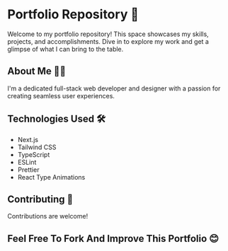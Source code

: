 # Portfolio Repository 👔

Welcome to my portfolio repository! This space showcases my skills, projects, and accomplishments. Dive in to explore my work and get a glimpse of what I can bring to the table.

## About Me 👨‍💻

I'm a dedicated full-stack web developer and designer with a passion for creating seamless user experiences.

## Technologies Used 🛠️

- Next.js
- Tailwind CSS
- TypeScript
- ESLint
- Prettier
- React Type Animations

## Contributing 🤝

Contributions are welcome!

## Feel Free To Fork And Improve This Portfolio 😊
